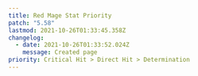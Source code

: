 ```yaml
---
title: Red Mage Stat Priority
patch: "5.58"
lastmod: 2021-10-26T01:33:45.358Z
changelog:
  - date: 2021-10-26T01:33:52.024Z
    message: Created page
priority: Critical Hit > Direct Hit > Determination
---
```

